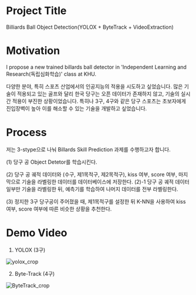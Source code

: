 Project Title
==============
Billiards Ball Object Detection(YOLOX + ByteTrack + VideoExtraction)

Motivation
===============
I propose a new trained billards ball detector in 'Independent Learning and Research(독립심화학습)' class at KHU.

다양한 분야, 특히 스포츠 산업에서의 인공지능의 적용을 시도하고 싶었습니다. 
많은 기술이 적용되고 있는 골프와 달리 한국 당구는 오픈 데이터가 존재하지 않고, 기술의 실시간 적용이 부진한 상황이었습니다.
특히나 3구, 4구와 같은 당구 스포츠는 초보자에게 진입장벽이 높아 이를 해소할 수 있는 기술을 개발하고 싶었습니다.

Process
====================
저는 3-stype으로 나눠 Billards Skill Prediction 과제를 수행하고자 합니다.

(1) 당구 공 Object Detetor를 학습시킨다.

(2) 당구 공 궤적 데이터와 (수구, 제1목적구, 제2목적구), kiss 여부, score 여부, 마지막으로 기술을 라벨링한 데이터를 데이터베이스에 저장한다.
    (2)-1 당구 공 궤적 데이터 일부만 기술을 라벨링한 뒤, 예측기를 학습하여 나머지 데이터를 전부 라벨링한다.
    
(3) 정지한 3구 당구공이 주어졌을 때, 제1목적구를 설정한 뒤 K-NN을 사용하여 kiss 여부, score 여부에 따른 비슷한 상황을 추천한다. 




Demo Video
============
1. YOLOX (3구)

![yolox_crop](https://user-images.githubusercontent.com/87460971/174051289-34685a51-e170-477f-85ad-ee132a2f446d.gif)


2. Byte-Track (4구)

![ByteTrack_crop](https://user-images.githubusercontent.com/87460971/174052157-d771ad25-e11d-441f-863e-1d84eddce723.gif)

